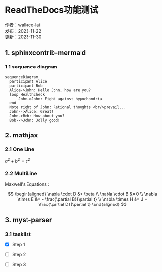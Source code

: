 # ReadTheDocs功能测试

作者：wallace-lai </br>
发布：2023-11-22 </br>
更新：2023-11-30 </br>

## 1. sphinxcontrib-mermaid

### 1.1 sequence diagram
```{mermaid}
sequenceDiagram
  participant Alice
  participant Bob
  Alice->John: Hello John, how are you?
  loop Healthcheck
      John->John: Fight against hypochondria
  end
  Note right of John: Rational thoughts <br/>prevail...
  John-->Alice: Great!
  John->Bob: How about you?
  Bob-->John: Jolly good!
```
## 2. mathjax

### 2.1 One Line
$a^2 + b^2 = c^2$

### 2.2 MultiLine

Maxwell's Equations :

$$
\begin{aligned}
\nabla \cdot D &= \beta \\
\nabla \cdot B &= 0 \\
\nabla \times E &= - \frac{\partial B}{\partial t} \\
\nabla \times H &= J + \frac{\partial D}{\partial t}
\end{aligned}
$$

## 3. myst-parser

### 3.1 tasklist

- [x] Step 1
- [ ] Step 2
- [ ] Step 3


